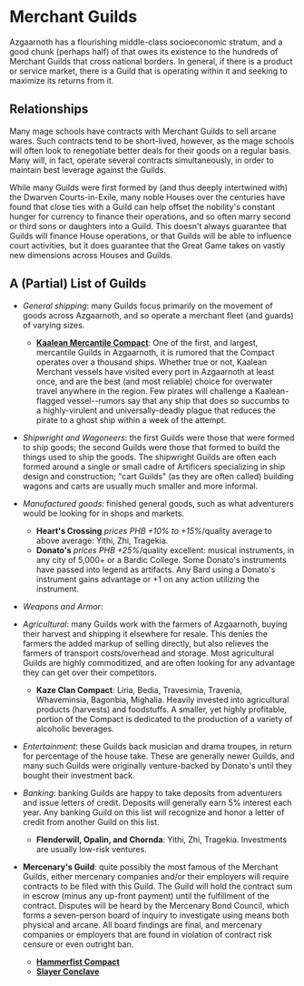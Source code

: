 # Merchant Guilds
Azgaarnoth has a flourishing middle-class socioeconomic stratum, and a good chunk (perhaps half) of that owes its existence to the hundreds of Merchant Guilds that cross national borders. In general, if there is a product or service market, there is a Guild that is operating within it and seeking to maximize its returns from it.

## Relationships
Many mage schools have contracts with Merchant Guilds to sell arcane wares. Such contracts tend to be short-lived, however, as the mage schools will often look to renegotiate better deals for their goods on a regular basis. Many will, in fact, operate several contracts simultaneously, in order to maintain best leverage against the Guilds.

While many Guilds were first formed by (and thus deeply intertwined with) the Dwarven Courts-in-Exile, many noble Houses over the centuries have found that close ties with a Guild can help offset the nobility's constant hunger for currency to finance their operations, and so often marry second or third sons or daughters into a Guild. This doesn't always guarantee that Guilds will finance House operations, or that Guilds will be able to influence court activities, but it does guarantee that the Great Game takes on vastly new dimensions across Houses and Guilds.



## A (Partial) List of Guilds

* *General shipping*: many Guilds focus primarily on the movement of goods across Azgaarnoth, and so operate a merchant fleet (and guards) of varying sizes.

    * **[Kaalean Mercantile Compact](KaaleanMercantileCompact.md)**: One of the first, and largest, mercantile Guilds in Azgaarnoth, it is rumored that the Compact operates over a thousand ships. Whether true or not, Kaalean Merchant vessels have visited every port in Azgaarnoth at least once, and are the best (and most reliable) choice for overwater travel anywhere in the region. Few pirates will challenge a Kaalean-flagged vessel--rumors say that any ship that does so succumbs to a highly-virulent and universally-deadly plague that reduces the pirate to a ghost ship within a week of the attempt.

* *Shipwright and Wagoneers*: the first Guilds were those that were formed to ship goods; the second Guilds were those that formed to build the things used to ship the goods. The shipwright Guilds are often each formed around a single or small cadre of Artificers specializing in ship design and construction; "cart Guilds" (as they are often called) building wagons and carts are usually much smaller and more informal.

* *Manufactured goods*: finished general goods, such as what adventurers would be looking for in shops and markets.
    
    * **Heart's Crossing** *prices PHB +10% to +15%*/quality average to above average: Yithi, Zhi, Tragekia.
    * **Donato's** *prices PHB +25%*/quality excellent: musical instruments, in any city of 5,000+ or a Bardic College. Some Donato's instruments have passed into legend as artifacts. Any Bard using a Donato's instrument gains advantage or +1 on any action utilizing the instrument.

* *Weapons and Armor*:

* *Agricultural*: many Guilds work with the farmers of Azgaarnoth, buying their harvest and shipping it elsewhere for resale. This denies the farmers the added markup of selling directly, but also relieves the farmers of transport costs/overhead and storage. Most agricultural Guilds are highly commoditized, and are often looking for any advantage they can get over their competitors.

    * **Kaze Clan Compact**: Liria, Bedia, Travesimia, Travenia, Whaveminsia, Bagonbia, Mighalia. Heavily invested into agricultural products (harvests) and foodstuffs. A smaller, yet highly profitable, portion of the Compact is dedicated to the production of a variety of alcoholic beverages.

* *Entertainment*: these Guilds back musician and drama troupes, in return for percentage of the house take. These are generally newer Guilds, and many such Guilds were originally venture-backed by Donato's until they bought their investment back.

* *Banking*: banking Guilds are happy to take deposits from adventurers and issue letters of credit. Deposits will generally earn 5% interest each year. Any banking Guild on this list will recognize and honor a letter of credit from another Guild on this list.

    * **Flenderwill, Opalin, and Chornda**: Yithi, Zhi, Tragekia. Investments are usually low-risk ventures. 

* **Mercenary's Guild**: quite possibly the most famous of the Merchant Guilds, either mercenary companies and/or their employers will require contracts to be filed with this Guild. The Guild will hold the contract sum in escrow (minus any up-front payment) until the fulfillment of the contract. Disputes will be heard by the Mercenary Bond Council, which forms a seven-person board of inquiry to investigate using means both physical and arcane. All board findings are final, and mercenary companies or employers that are found in violation of contract risk censure or even outright ban.

    * **[Hammerfist Compact](HammerfistCompact.md)**
    * **[Slayer Conclave](SlayerConclave.md)**

